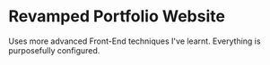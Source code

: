 # Revamped Portfolio Website

Uses more advanced Front-End techniques I've learnt.
Everything is purposefully configured.
